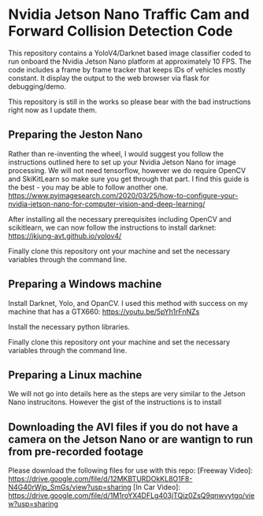 # Nvidia Jetson Nano Traffic Cam and Forward Collision Detection Code

This repository contains a YoloV4/Darknet based image classifier coded to run onboard the Nvidia Jetson Nano platform at approximately 10 FPS. The code includes a frame by frame tracker that keeps IDs of vehicles mostly constant. It display the output to the web browser via flask for debugging/demo.

This repository is still in the works so please bear with the bad instructions right now as I update them.

## Preparing the Jeston Nano
Rather than re-inventing the wheel, I would suggest you follow the instructions outlined here to set up your Nvidia Jetson Nano for image processing. We will not need tensorflow, however we do require OpenCV and SkiKitLearn so make sure you get through that part. I find this guide is the best - you may be able to follow another one. https://www.pyimagesearch.com/2020/03/25/how-to-configure-your-nvidia-jetson-nano-for-computer-vision-and-deep-learning/

After installing all the necessary prerequisites including OpenCV and scikitlearn, we can now follow the instructions to install darknet:
https://jkjung-avt.github.io/yolov4/

Finally clone this repository ont your machine and set the necessary variables through the command line. 

## Preparing a Windows machine
Install Darknet, Yolo, and OpanCV. I used this method with success on my machine that has a GTX660: https://youtu.be/5pYh1rFnNZs

Install the necessary python libraries.

Finally clone this repository ont your machine and set the necessary variables through the command line.

## Preparing a Linux machine
We will not go into details here as the steps are very similar to the Jetson Nano instrucitons. However the gist of the instructions is to install 

## Downloading the AVI files if you do not have a camera on the Jetson Nano or are wantign to run from pre-recorded footage

Please download the following files for use with this repo:
[Freeway Video]: https://drive.google.com/file/d/12MKBTURDOkKL8O1F8-N4G40rWjp_SmGs/view?usp=sharing
[In Car Video]: https://drive.google.com/file/d/1M1roYX4DFLg403jTQiz0ZsQ9qnwvytgo/view?usp=sharing